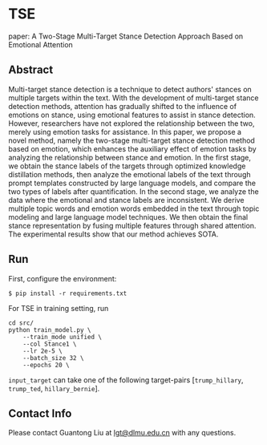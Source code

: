 # TSE

paper: A Two-Stage Multi-Target Stance Detection Approach Based on Emotional Attention

## Abstract
Multi-target stance detection is a technique to detect authors' stances on multiple targets within the text. With the development of multi-target stance detection methods, attention has gradually shifted to the influence of emotions on stance, using emotional features to assist in stance detection. However, researchers have not explored the relationship between the two, merely using emotion tasks for assistance. In this paper, we propose a novel method, namely the two-stage multi-target stance detection method based on emotion, which enhances the auxiliary effect of emotion tasks by analyzing the relationship between stance and emotion. In the first stage, we obtain the stance labels of the targets through optimized knowledge distillation methods, then analyze the emotional labels of the text through prompt templates constructed by large language models, and compare the two types of labels after quantification. In the second stage, we analyze the data where the emotional and stance labels are inconsistent. We derive multiple topic words and emotion words embedded in the text through topic modeling and large language model techniques. We then obtain the final stance representation by fusing multiple features through shared attention. The experimental results show that our method achieves SOTA.

## Run

First, configure the environment:
```
$ pip install -r requirements.txt
```
For TSE in training setting, run
```
cd src/
python train_model.py \
    --train_mode unified \
    --col Stance1 \
    --lr 2e-5 \
    --batch_size 32 \
    --epochs 20 \
```
`input_target` can take one of the following target-pairs [`trump_hillary`, `trump_ted`, `hillary_bernie`].


## Contact Info

Please contact Guantong Liu at lgt@dlmu.edu.cn with any questions.
